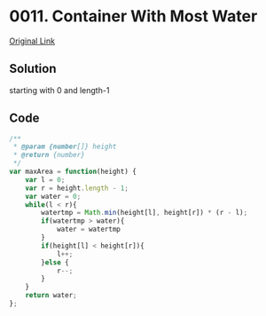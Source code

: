 
# 0011. Container With Most Water


[Original Link](https://leetcode.com/problems/container-with-most-water/)


## Solution
starting with 0 and length-1



## Code
```javascript
/**
 * @param {number[]} height
 * @return {number}
 */
var maxArea = function(height) {
    var l = 0;
    var r = height.length - 1;
    var water = 0;
    while(l < r){
        watertmp = Math.min(height[l], height[r]) * (r - l);
        if(watertmp > water){
            water = watertmp
        }
        if(height[l] < height[r]){
            l++;
        }else {
            r--;
        }
    }
    return water;
};
```